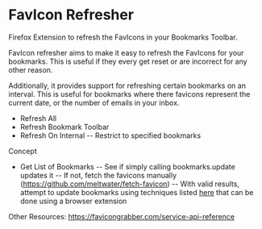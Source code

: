 # FavIcon Refresher
Firefox Extension to refresh the FavIcons in your Bookmarks Toolbar.

FavIcon refresher aims to make it easy to refresh the FavIcons for your bookmarks. This is useful if they every get reset or are incorrect for any other reason.

Additionally, it provides support for refreshing certain bookmarks on an interval. This is useful for bookmarks where there favicons represent the current date, or the number of emails in your inbox.

- Refresh All
- Refresh Bookmark Toolbar
- Refresh On Internal
-- Restrict to specified bookmarks

Concept
- Get List of Bookmarks
-- See if simply calling bookmarks.update updates it
-- If not, fetch the favicons manually (https://github.com/meltwater/fetch-favicon)
-- With valid results, attempt to update bookmarks using techniques listed [here](https://appuals.com/fix-firefox-displaying-the-wrong-bookmark-favicons/) that can be done using a browser extension

Other Resources:
https://favicongrabber.com/service-api-reference
